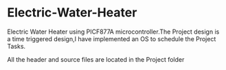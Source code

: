 # Electric-Water-Heater
Electric Water Heater using PICF877A microcontroller.The Project design is a time triggered design,I have implemented an OS to schedule the Project Tasks.

All the header and source files are located in the Project folder 
